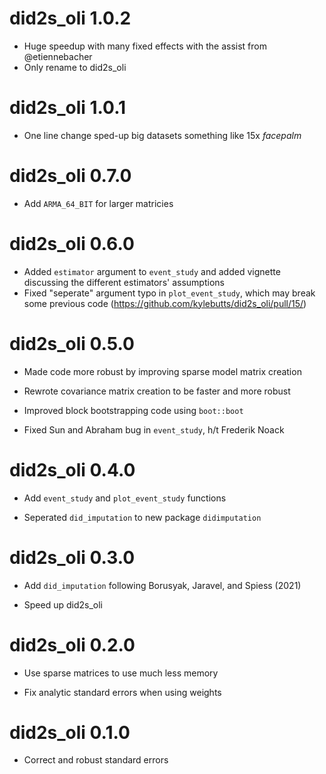 # did2s_oli 1.0.2

- Huge speedup with many fixed effects with the assist from @etiennebacher
- Only rename to did2s_oli

# did2s_oli 1.0.1

- One line change sped-up big datasets something like 15x *facepalm*

# did2s_oli 0.7.0

- Add `ARMA_64_BIT` for larger matricies

# did2s_oli 0.6.0

- Added `estimator` argument to `event_study` and added vignette discussing the different estimators' assumptions
- Fixed "seperate" argument typo in `plot_event_study`, which may break some previous code (https://github.com/kylebutts/did2s_oli/pull/15/) 


# did2s_oli 0.5.0

- Made code more robust by improving sparse model matrix creation

- Rewrote covariance matrix creation to be faster and more robust

- Improved block bootstrapping code using `boot::boot`

- Fixed Sun and Abraham bug in `event_study`, h/t Frederik Noack
	

# did2s_oli 0.4.0

- Add `event_study` and `plot_event_study` functions

- Seperated `did_imputation` to new package `didimputation`

# did2s_oli 0.3.0

- Add `did_imputation` following Borusyak, Jaravel, and Spiess (2021)

- Speed up did2s_oli

# did2s_oli 0.2.0

- Use sparse matrices to use much less memory

- Fix analytic standard errors when using weights

# did2s_oli 0.1.0

- Correct and robust standard errors
